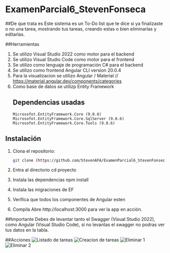 # ExamenParcial6_StevenFonseca

##De que trata es
Este sistema es un To-Do list que te dice si ya finalizaste o no una tarea, mostrando tus tareas, creando estas o bien eliminarlas y editarlas.

##Herramientas
1. Se utilizo Visual Studio 2022 como motor para el backend
2. Se utilizo Visual Studio Code como motor para el frontend
3. Se utilizo como lenguaje de programación C# para el backend
4. Se utilizo como frontend Angular CLI version 20.0.4
5. Para la visualizacion se utilizo Angular / Material // https://material.angular.dev/components/categories
6. Como base de datos se utilizp Entity Framework
   ## Dependencias usadas
       Microsofot.EntityFramework.Core (9.0.6)
       Microsofot.EntityFramework.Core.SqlServer (9.0.6)
       Microsofot.EntityFramework.Core.Tools (9.0.6)
   
## Instalación
1. Clona el repositorio:
   ```bash
   git clone (https://github.com/StevenAFA/ExamenParcial6_StevenFonseca)
   
2. Entra al directorio
    cd proyecto
   
4. Instala las dependencias
     npm install

5. Instala las migraciones de EF

6. Verifica que todos los componentes de Angular esten

7. Compila
    Abre http://localhost:3000 para ver la app en acción.
   
##Importante
Debes de levantar tanto el Swagger (Visual Studio 2022), como Angular (Visual Studio Code), si no levantas el swagger no podras ver tus datos en la tabla.

##Acciones
   ![Listado de tareas](https://github.com/user-attachments/assets/74d442e3-27c9-4cda-913e-d8cfb46aafad)
   ![Creacion de tareas](https://github.com/user-attachments/assets/b4f32a35-c5eb-4922-83cd-c23c3aba3f9a)
   ![Eliminar 1](https://github.com/user-attachments/assets/4dd52c82-e1f4-4eb9-a071-5aed2ed220fe)
   ![Eliminar 2](https://github.com/user-attachments/assets/0b45bb21-b15e-4362-8ed1-a26d76dfabdd)
  
